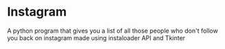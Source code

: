 # Instagram
A python program that gives you a list of all those people who don't follow you back on instagram
made using instaloader API and Tkinter
